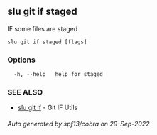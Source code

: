 ## slu git if staged

IF some files are staged

```
slu git if staged [flags]
```

### Options

```
  -h, --help   help for staged
```

### SEE ALSO

* [slu git if](slu_git_if.md)	 - Git IF Utils

###### Auto generated by spf13/cobra on 29-Sep-2022
